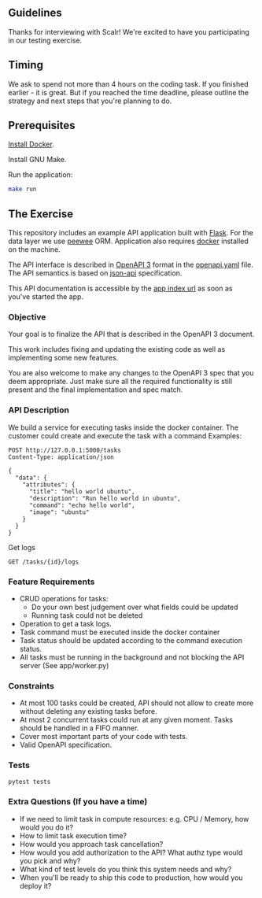 
## Guidelines

Thanks for interviewing with Scalr! We're excited to have you participating in our testing exercise.

## Timing

We ask to spend not more than 4 hours on the coding task. If you finished earlier - it is great.
But if you reached the time deadline, please outline the strategy and next steps that you're planning
to do.


## Prerequisites

[Install Docker](https://docs.docker.com/install/).

Install GNU Make.

Run the application:
```sh
make run
```

## The Exercise

This repository includes an example API application built with [Flask](https://palletsprojects.com/p/flask/).
For the data layer we use [peewee](http://docs.peewee-orm.com/en/latest/) ORM.
Application also requires [docker](https://docs.docker.com/engine/install/) installed on the machine.

The API interface is described in [OpenAPI 3](https://swagger.io/docs/specification/about/) format in
the [openapi.yaml](./static/openapi.yaml) file. The API semantics is based on [json-api](https://jsonapi.org/) specification.

This API documentation is accessible by the [app index url](http://127.0.0.1:5000/) as
soon as you've started the app.

### Objective

Your goal is to finalize the API that is described in the OpenAPI 3 document.

This work includes fixing and updating the existing code as well as implementing some new features.

You are also welcome to make any changes to the OpenAPI 3 spec that you deem
appropriate. Just make sure all the required functionality is still
present and the final implementation and spec match.

### API Description

We build a service for executing tasks inside the docker container.
The customer could create and execute the task with a command
Examples:
```http request
POST http://127.0.0.1:5000/tasks
Content-Type: application/json

{
  "data": {
    "attributes": {
      "title": "hello world ubuntu",
      "description": "Run hello world in ubuntu",
      "command": "echo hello world",
      "image": "ubuntu"
    }
  }
}
```

Get logs
```http request
GET /tasks/{id}/logs
```

### Feature Requirements

 - CRUD operations for tasks:
   - Do your own best judgement over what fields could be updated
   - Running task could not be deleted
 - Operation to get a task logs.
 - Task command must be executed inside the docker container
 - Task status should be updated according to the command execution status.
 - All tasks must be running in the background and not blocking the API server (See app/worker.py)
 ### Constraints
 
 - At most 100 tasks could be created, API should not allow to create more without deleting any existing tasks before.
 - At most 2 concurrent tasks could run at any given moment. Tasks should be handled in a FIFO manner.
 - Cover most important parts of your code with tests.
 - Valid OpenAPI specification.

### Tests

```python
pytest tests
```

### Extra Questions (If you have a time)

- If we need to limit task in compute resources: e.g. CPU / Memory, how would you do it?
- How to limit task execution time?
- How would you approach task cancellation?
- How would you add authorization to the API? What authz type would you pick and why?
- What kind of test levels do you think this system needs and why?
- When you'll be ready to ship this code to production, how would you deploy it?
